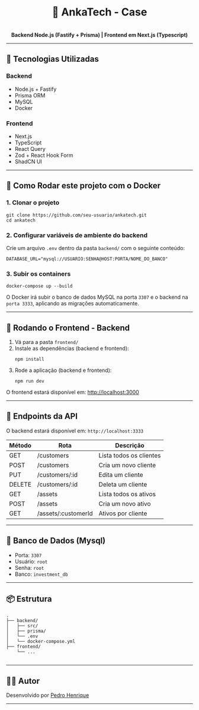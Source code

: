 <h1 align="center">💼 AnkaTech - Case</h1>

<p align="center">
  <br/>
  <strong>Backend Node.js (Fastify + Prisma) | Frontend em Next.js (Typescript)</strong>
</p>

<hr />

<h2>🚀 Tecnologias Utilizadas</h2>

<h3>Backend</h3>
<ul>
  <li>Node.js + Fastify</li>
  <li>Prisma ORM</li>
  <li>MySQL</li>
  <li>Docker</li>
</ul>

<h3>Frontend</h3>
<ul>
  <li>Next.js</li>
  <li>TypeScript</li>
  <li>React Query</li>
  <li>Zod + React Hook Form</li>
  <li>ShadCN UI</li>
</ul>

<hr />

<h2>🐳 Como Rodar este projeto com o Docker</h2>

<h3>1. Clonar o projeto</h3>

<pre><code>git clone https://github.com/seu-usuario/ankatech.git
cd ankatech</code></pre>

<h3>2. Configurar variáveis de ambiente do backend</h3>

<p>Crie um arquivo <code>.env</code> dentro da pasta <code>backend/</code> com o seguinte conteúdo:</p>

<pre><code>DATABASE_URL="mysql://USUARIO:SENHA@HOST:PORTA/NOME_DO_BANCO"</code></pre>

<h3>3. Subir os containers</h3>

<pre><code>docker-compose up --build</code></pre>

<p>O Docker irá subir o banco de dados MySQL na porta <code>3307</code> e o backend na <code>porta 3333</code>, aplicando as migrações automaticamente.</p>

<hr />

<h2>🔧 Rodando o Frontend - Backend</h2>

<ol>
  <li>Vá para a pasta <code>frontend/</code></li>
  <li>Instale as dependências (backend e frontend):
    <pre><code>npm install</code></pre>
  </li> 
  <li>Rode a aplicação (backend e frontend):
    <pre><code>npm run dev</code></pre>
  </li>
</ol>

<p>O frontend estará disponível em: <a href="http://localhost:3000">http://localhost:3000</a></p>

<hr />

<h2>🔌 Endpoints da API</h2>

<p>O backend estará disponível em: <code>http://localhost:3333</code></p>

<table>
  <thead>
    <tr>
      <th>Método</th>
      <th>Rota</th>
      <th>Descrição</th>
    </tr>
  </thead>
  <tbody>
    <tr><td>GET</td><td>/customers</td><td>Lista todos os clientes</td></tr>
    <tr><td>POST</td><td>/customers</td><td>Cria um novo cliente</td></tr>
    <tr><td>PUT</td><td>/customers/:id</td><td>Edita um cliente</td></tr>
    <tr><td>DELETE</td><td>/customers/:id</td><td>Deleta um cliente</td></tr>
    <tr><td>GET</td><td>/assets</td><td>Lista todos os ativos</td></tr>
    <tr><td>POST</td><td>/assets</td><td>Cria um novo ativo</td></tr>
    <tr><td>GET</td><td>/assets/:customerId</td><td>Ativos por cliente</td></tr>
  </tbody>
</table>

<hr />

<h2>🧪 Banco de Dados (Mysql)</h2>

<ul>
  <li>Porta: <code>3307</code></li>
  <li>Usuário: <code>root</code></li>
  <li>Senha: <code>root</code></li>
  <li>Banco: <code>investment_db</code></li>
</ul>

<hr />

<h2>📦 Estrutura</h2>

<pre><code>.
├── backend/
│   ├── src/
│   ├── prisma/
│   └── .env
│   └── docker-compose.yml
├── frontend/
    └── ...

</code></pre>

<hr />

<h2>🧑‍💼 Autor</h2>

<p>Desenvolvido por <a href="[https://github.com/seu-usuario](https://github.com/pedro-henrique-br)" target="_blank">Pedro Henrique</a></p>

<hr />
